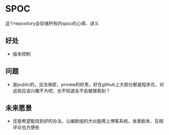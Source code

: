 # SPOC
这个repository会存储所有的spoc的心得、讲义
## 好处
- 版本控制  

## 问题
- 是public的，没法保密，private的好贵。好在github上大部分都是程序员，对这些应该兴趣不大吧，也不知道会不会被搜索到？

## 未来愿景
- 还是希望能找到好的办法，让编剧组的大伙能用上博客系统，发表剧本、互相评论也方便些
